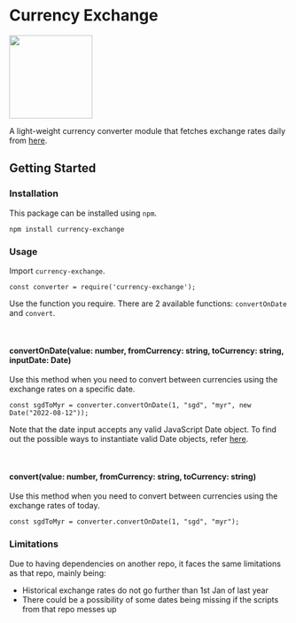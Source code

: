# Currency Exchange
<img src="https://github.com/BryannYeap/currency-exchange/assets/77266823/090da79e-3fe8-440e-a459-d1c3fd36f51a" width="150">

A light-weight currency converter module that fetches exchange rates daily from [here](https://github.com/fawazahmed0/currency-api#readme).

## Getting Started
### Installation
This package can be installed using `npm`.
```
npm install currency-exchange
```

### Usage
Import `currency-exchange`.
```
const converter = require('currency-exchange');
```
Use the function you require. There are 2 available functions: `convertOnDate` and `convert`. 

<br/>

#### convertOnDate(value: number, fromCurrency: string, toCurrency: string, inputDate: Date)
Use this method when you need to convert between currencies using the exchange rates on a specific date.
```
const sgdToMyr = converter.convertOnDate(1, "sgd", "myr", new Date("2022-08-12"));
```
Note that the date input accepts any valid JavaScript Date object. To find out the possible ways to instantiate valid Date objects, refer [here](https://developer.mozilla.org/en-US/docs/Web/JavaScript/Reference/Global_Objects/Date/Date).

<br/>

#### convert(value: number, fromCurrency: string, toCurrency: string)
Use this method when you need to convert between currencies using the exchange rates of today.
```
const sgdToMyr = converter.convertOnDate(1, "sgd", "myr");
```

### Limitations
Due to having dependencies on another repo, it faces the same limitations as that repo, mainly being:
* Historical exchange rates do not go further than 1st Jan of last year
* There could be a possibility of some dates being missing if the scripts from that repo messes up
